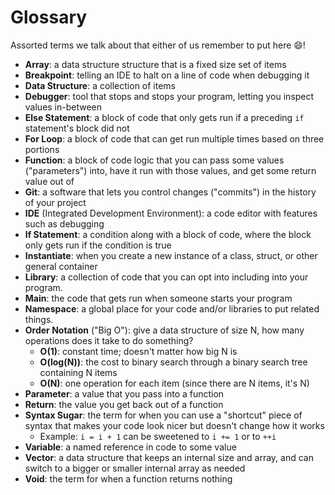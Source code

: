 # Glossary

Assorted terms we talk about that either of us remember to put here 😄!

- **Array**: a data structure structure that is a fixed size set of items
- **Breakpoint**: telling an IDE to halt on a line of code when debugging it
- **Data Structure**: a collection of items
- **Debugger**: tool that stops and stops your program, letting you inspect values in-between
- **Else Statement**: a block of code that only gets run if a preceding `if` statement's block did not
- **For Loop**: a block of code that can get run multiple times based on three portions
- **Function**: a block of code logic that you can pass some values ("parameters") into, have it run with those values, and get some return value out of
- **Git**: a software that lets you control changes ("commits") in the history of your project
- **IDE** (Integrated Development Environment): a code editor with features such as debugging
- **If Statement**: a condition along with a block of code, where the block only gets run if the condition is true
- **Instantiate**: when you create a new instance of a class, struct, or other general container
- **Library**: a collection of code that you can opt into including into your program.
- **Main**: the code that gets run when someone starts your program
- **Namespace**: a global place for your code and/or libraries to put related things.
- **Order Notation** ("Big O"): give a data structure of size N, how many operations does it take to do something?
  - **O(1)**: constant time; doesn't matter how big N is
  - **O(log(N))**: the cost to binary search through a binary search tree containing N items
  - **O(N)**: one operation for each item (since there are N items, it's N)
- **Parameter**: a value that you pass into a function
- **Return**: the value you get back out of a function
- **Syntax Sugar**: the term for when you can use a "shortcut" piece of syntax that makes your code look nicer but doesn't change how it works
  - Example: `i = i + 1` can be sweetened to `i += 1` or to `++i`
- **Variable**: a named reference in code to some value
- **Vector**: a data structure that keeps an internal size and array, and can switch to a bigger or smaller internal array as needed
- **Void**: the term for when a function returns nothing
